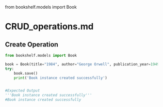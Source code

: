 from bookshelf.models import Book

# CRUD_operations.md

## Create Operation
```python
from bookshelf.models import Book

book = Book(title="1984", author="George Orwell", publication_year=1949)
try:
    book.save()
    print('Book instance created successfully')


#Expected Output
'''Book instance created successfully'''
#Book instance created successfully
